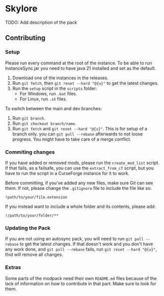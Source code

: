 # Skylore

TODO: Add description of the pack

## Contributing

### Setup

Please run every command at the root of the instance. To be able to run InstanceSync.jar you need to have java 21 installed and set as the default.

1. Download one of the instances in the releases.
2. Run `git fetch`, then `git reset --hard "@{u}"` to get the latest changes.
3. Run the `setup` script in the `scripts` folder:
   - For Windows, run `.bat` files.
   - For Linux, run `.sh` files.

To switch between the main and dev branches:
1. Run `git branch`.
2. Run `git checkout branch/name`.
3. Run `git fetch` and `git reset --hard "@{u}"`.
This is for setup of a branch only. you can `git pull --rebase` afterwards to not loose progress. You might have to take care of a merge conflict.
### Commiting changes

If you have added or removed mods, please run the `create_mod_list` script. If that fails, as a failsafe, you can use the `extract_from_cf` script, but you have to run the script in a CurseForge instance for it to work.

Before committing, if you've added any new files, make sure Git can see them. If not, please change the `.gitignore` file to include the file like so:

```
!path/to/your/file.extension
```

If you instead want to include a whole folder and its contents, please add:

```
!/path/to/your/folder/**
```

### Updating the Pack

If you are not using an autosync pack, you will need to run `git pull --rebase` to get the latest changes. If that doesn't work and you don't have any work done, and `git pull --rebase` fails, run `git reset --hard "@{u}"`, thid will remove all changes.

### Extras

Some parts of the modpack need their own `README.md` files because of the lack of information on how to contribute in that part. Make sure to look for them.
